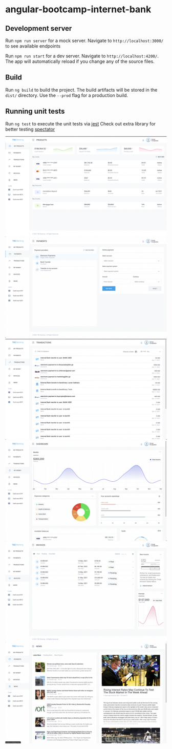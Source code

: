 # angular-bootcamp-internet-bank

## Development server

Run `npm run server` for a mock server. Navigate to `http://localhost:3000/` to see available endpoints

Run `npm run start` for a dev server. Navigate to `http://localhost:4200/`. The app will automatically reload if you change any of the source files.

## Build

Run `ng build` to build the project. The build artifacts will be stored in the `dist/` directory. Use the `--prod` flag for a production build.

## Running unit tests

Run `ng test` to execute the unit tests via [jest](https://jestjs.io/docs/en/getting-started.html)
Check out extra library for better testing [spectator](https://github.com/ngneat/spectator)

![1](./screenshots/Screenshot%202022-08-30%20at%2009.39.20.png)
![2](./screenshots/Screenshot%202022-08-30%20at%2009.39.26.png)
![3](./screenshots/Screenshot%202022-08-30%20at%2009.39.35.png)
![4](./screenshots/Screenshot%202022-08-30%20at%2009.39.40.png)
![5](./screenshots/Screenshot%202022-08-30%20at%2009.39.45.png)
![6](./screenshots/Screenshot%202022-08-30%20at%2009.39.53.png)
